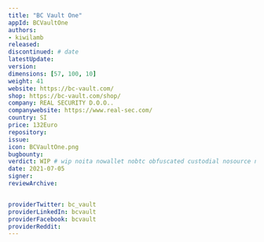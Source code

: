 ```yaml
---
title: "BC Vault One"
appId: BCVaultOne
authors:
- kiwilamb
released: 
discontinued: # date
latestUpdate:
version:
dimensions: [57, 100, 10]
weight: 41
website: https://bc-vault.com/
shop: https://bc-vault.com/shop/
company: REAL SECURITY D.O.O..
companywebsite: https://www.real-sec.com/
country: SI
price: 132Euro
repository: 
issue:
icon: BCVaultOne.png
bugbounty:
verdict: WIP # wip noita nowallet nobtc obfuscated custodial nosource nonverifiable reproducible bounty defunct
date: 2021-07-05
signer:
reviewArchive:


providerTwitter: bc_vault
providerLinkedIn: bcvault
providerFacebook: bcvault
providerReddit: 
---
```


